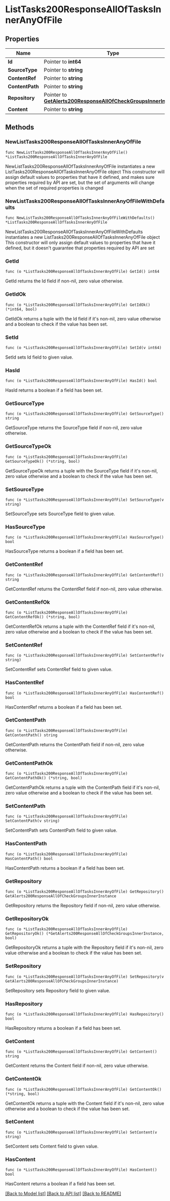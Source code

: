 # ListTasks200ResponseAllOfTasksInnerAnyOfFile

## Properties

Name | Type | Description | Notes
------------ | ------------- | ------------- | -------------
**Id** | Pointer to **int64** |  | [optional] 
**SourceType** | Pointer to **string** |  | [optional] 
**ContentRef** | Pointer to **string** |  | [optional] 
**ContentPath** | Pointer to **string** |  | [optional] 
**Repository** | Pointer to [**GetAlerts200ResponseAllOfCheckGroupsInnerInstance**](GetAlerts200ResponseAllOfCheckGroupsInnerInstance.md) |  | [optional] 
**Content** | Pointer to **string** |  | [optional] 

## Methods

### NewListTasks200ResponseAllOfTasksInnerAnyOfFile

`func NewListTasks200ResponseAllOfTasksInnerAnyOfFile() *ListTasks200ResponseAllOfTasksInnerAnyOfFile`

NewListTasks200ResponseAllOfTasksInnerAnyOfFile instantiates a new ListTasks200ResponseAllOfTasksInnerAnyOfFile object
This constructor will assign default values to properties that have it defined,
and makes sure properties required by API are set, but the set of arguments
will change when the set of required properties is changed

### NewListTasks200ResponseAllOfTasksInnerAnyOfFileWithDefaults

`func NewListTasks200ResponseAllOfTasksInnerAnyOfFileWithDefaults() *ListTasks200ResponseAllOfTasksInnerAnyOfFile`

NewListTasks200ResponseAllOfTasksInnerAnyOfFileWithDefaults instantiates a new ListTasks200ResponseAllOfTasksInnerAnyOfFile object
This constructor will only assign default values to properties that have it defined,
but it doesn't guarantee that properties required by API are set

### GetId

`func (o *ListTasks200ResponseAllOfTasksInnerAnyOfFile) GetId() int64`

GetId returns the Id field if non-nil, zero value otherwise.

### GetIdOk

`func (o *ListTasks200ResponseAllOfTasksInnerAnyOfFile) GetIdOk() (*int64, bool)`

GetIdOk returns a tuple with the Id field if it's non-nil, zero value otherwise
and a boolean to check if the value has been set.

### SetId

`func (o *ListTasks200ResponseAllOfTasksInnerAnyOfFile) SetId(v int64)`

SetId sets Id field to given value.

### HasId

`func (o *ListTasks200ResponseAllOfTasksInnerAnyOfFile) HasId() bool`

HasId returns a boolean if a field has been set.

### GetSourceType

`func (o *ListTasks200ResponseAllOfTasksInnerAnyOfFile) GetSourceType() string`

GetSourceType returns the SourceType field if non-nil, zero value otherwise.

### GetSourceTypeOk

`func (o *ListTasks200ResponseAllOfTasksInnerAnyOfFile) GetSourceTypeOk() (*string, bool)`

GetSourceTypeOk returns a tuple with the SourceType field if it's non-nil, zero value otherwise
and a boolean to check if the value has been set.

### SetSourceType

`func (o *ListTasks200ResponseAllOfTasksInnerAnyOfFile) SetSourceType(v string)`

SetSourceType sets SourceType field to given value.

### HasSourceType

`func (o *ListTasks200ResponseAllOfTasksInnerAnyOfFile) HasSourceType() bool`

HasSourceType returns a boolean if a field has been set.

### GetContentRef

`func (o *ListTasks200ResponseAllOfTasksInnerAnyOfFile) GetContentRef() string`

GetContentRef returns the ContentRef field if non-nil, zero value otherwise.

### GetContentRefOk

`func (o *ListTasks200ResponseAllOfTasksInnerAnyOfFile) GetContentRefOk() (*string, bool)`

GetContentRefOk returns a tuple with the ContentRef field if it's non-nil, zero value otherwise
and a boolean to check if the value has been set.

### SetContentRef

`func (o *ListTasks200ResponseAllOfTasksInnerAnyOfFile) SetContentRef(v string)`

SetContentRef sets ContentRef field to given value.

### HasContentRef

`func (o *ListTasks200ResponseAllOfTasksInnerAnyOfFile) HasContentRef() bool`

HasContentRef returns a boolean if a field has been set.

### GetContentPath

`func (o *ListTasks200ResponseAllOfTasksInnerAnyOfFile) GetContentPath() string`

GetContentPath returns the ContentPath field if non-nil, zero value otherwise.

### GetContentPathOk

`func (o *ListTasks200ResponseAllOfTasksInnerAnyOfFile) GetContentPathOk() (*string, bool)`

GetContentPathOk returns a tuple with the ContentPath field if it's non-nil, zero value otherwise
and a boolean to check if the value has been set.

### SetContentPath

`func (o *ListTasks200ResponseAllOfTasksInnerAnyOfFile) SetContentPath(v string)`

SetContentPath sets ContentPath field to given value.

### HasContentPath

`func (o *ListTasks200ResponseAllOfTasksInnerAnyOfFile) HasContentPath() bool`

HasContentPath returns a boolean if a field has been set.

### GetRepository

`func (o *ListTasks200ResponseAllOfTasksInnerAnyOfFile) GetRepository() GetAlerts200ResponseAllOfCheckGroupsInnerInstance`

GetRepository returns the Repository field if non-nil, zero value otherwise.

### GetRepositoryOk

`func (o *ListTasks200ResponseAllOfTasksInnerAnyOfFile) GetRepositoryOk() (*GetAlerts200ResponseAllOfCheckGroupsInnerInstance, bool)`

GetRepositoryOk returns a tuple with the Repository field if it's non-nil, zero value otherwise
and a boolean to check if the value has been set.

### SetRepository

`func (o *ListTasks200ResponseAllOfTasksInnerAnyOfFile) SetRepository(v GetAlerts200ResponseAllOfCheckGroupsInnerInstance)`

SetRepository sets Repository field to given value.

### HasRepository

`func (o *ListTasks200ResponseAllOfTasksInnerAnyOfFile) HasRepository() bool`

HasRepository returns a boolean if a field has been set.

### GetContent

`func (o *ListTasks200ResponseAllOfTasksInnerAnyOfFile) GetContent() string`

GetContent returns the Content field if non-nil, zero value otherwise.

### GetContentOk

`func (o *ListTasks200ResponseAllOfTasksInnerAnyOfFile) GetContentOk() (*string, bool)`

GetContentOk returns a tuple with the Content field if it's non-nil, zero value otherwise
and a boolean to check if the value has been set.

### SetContent

`func (o *ListTasks200ResponseAllOfTasksInnerAnyOfFile) SetContent(v string)`

SetContent sets Content field to given value.

### HasContent

`func (o *ListTasks200ResponseAllOfTasksInnerAnyOfFile) HasContent() bool`

HasContent returns a boolean if a field has been set.


[[Back to Model list]](../README.md#documentation-for-models) [[Back to API list]](../README.md#documentation-for-api-endpoints) [[Back to README]](../README.md)


